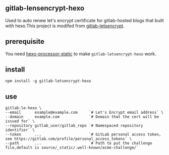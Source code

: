 ## gitlab-lensencrypt-hexo
Used to auto renew let's encrypt certificate for gitlab-hosted blogs that built with hexo.This project is modifed from [gitlab-letsencrypt](https://github.com/rolodato/gitlab-letsencrypt).

## prerequisite
You need [hexo-processor-static](https://github.com/lakenen/hexo-processor-static) to make `gitlab-letsencrypt-hexo` work.

## install
```
npm install -g gitlab-letsencrypt-hexo
```

## use
```
gitlab-le-hexo \
--email      example@example.com     `# Let's Encrypt email address` \
--domain     example.com             `# Domain that the cert will be issued for` \
--repository gitlab_user/gitlab_repo `# Namespaced repository identifier` \
--token      ...                     `# GitLab personal access token, see https://gitlab.com/profile/personal_access_tokens` \
--path       ...                     `# Path to put the challenge file,default is source/_static/.well-known/acme-challenge/`
```
